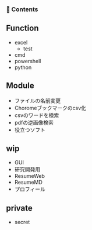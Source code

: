 ### 🌱 Contents
## Function
- excel
  - test
- cmd
- powershell
- python

## Module
- ファイルの名前変更
- Choromeブックマークのcsv化
- csvのワードを検索
- pdfの逆画像検索
- 役立つソフト

## wip
- GUI
- 研究開発用
- ResumeWeb
- ResumeMD
- プロフィール

## private
- secret


<!--
**h4r3/h4r3** is a ✨ _special_ ✨ repository because its `README.md` (this file) appears on your GitHub profile.

Here are some ideas to get you started:

- 🔭 I’m currently working on ...
- 🌱 I’m currently learning ...
- 👯 I’m looking to collaborate on ...
- 🤔 I’m looking for help with ...
- 💬 Ask me about ...
- 📫 How to reach me: ...
- 😄 Pronouns: ...
- ⚡ Fun fact: ...
- 👋 Hi there: ...
-->
